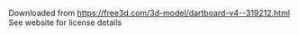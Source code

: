 Downloaded from https://free3d.com/3d-model/dartboard-v4--319212.html
See website for license details
